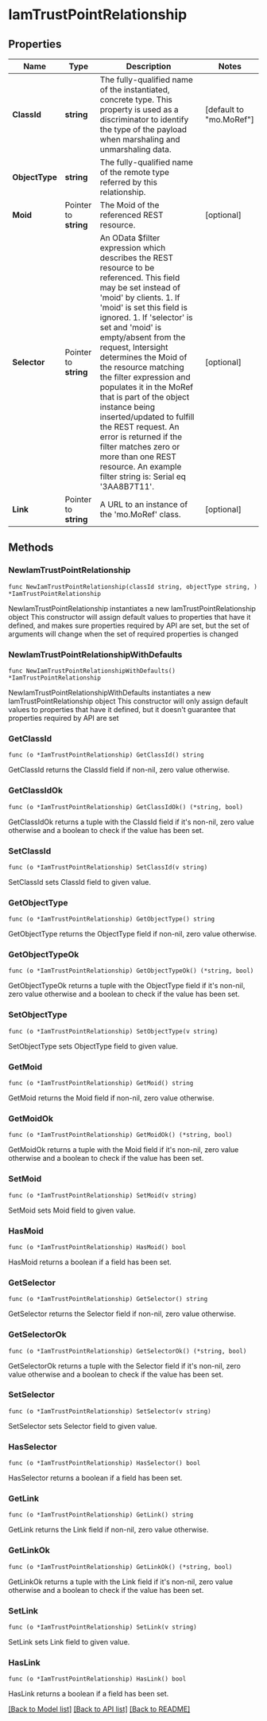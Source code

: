 # IamTrustPointRelationship

## Properties

Name | Type | Description | Notes
------------ | ------------- | ------------- | -------------
**ClassId** | **string** | The fully-qualified name of the instantiated, concrete type. This property is used as a discriminator to identify the type of the payload when marshaling and unmarshaling data. | [default to "mo.MoRef"]
**ObjectType** | **string** | The fully-qualified name of the remote type referred by this relationship. | 
**Moid** | Pointer to **string** | The Moid of the referenced REST resource. | [optional] 
**Selector** | Pointer to **string** | An OData $filter expression which describes the REST resource to be referenced. This field may be set instead of &#39;moid&#39; by clients. 1. If &#39;moid&#39; is set this field is ignored. 1. If &#39;selector&#39; is set and &#39;moid&#39; is empty/absent from the request, Intersight determines the Moid of the resource matching the filter expression and populates it in the MoRef that is part of the object instance being inserted/updated to fulfill the REST request. An error is returned if the filter matches zero or more than one REST resource. An example filter string is: Serial eq &#39;3AA8B7T11&#39;. | [optional] 
**Link** | Pointer to **string** | A URL to an instance of the &#39;mo.MoRef&#39; class. | [optional] 

## Methods

### NewIamTrustPointRelationship

`func NewIamTrustPointRelationship(classId string, objectType string, ) *IamTrustPointRelationship`

NewIamTrustPointRelationship instantiates a new IamTrustPointRelationship object
This constructor will assign default values to properties that have it defined,
and makes sure properties required by API are set, but the set of arguments
will change when the set of required properties is changed

### NewIamTrustPointRelationshipWithDefaults

`func NewIamTrustPointRelationshipWithDefaults() *IamTrustPointRelationship`

NewIamTrustPointRelationshipWithDefaults instantiates a new IamTrustPointRelationship object
This constructor will only assign default values to properties that have it defined,
but it doesn't guarantee that properties required by API are set

### GetClassId

`func (o *IamTrustPointRelationship) GetClassId() string`

GetClassId returns the ClassId field if non-nil, zero value otherwise.

### GetClassIdOk

`func (o *IamTrustPointRelationship) GetClassIdOk() (*string, bool)`

GetClassIdOk returns a tuple with the ClassId field if it's non-nil, zero value otherwise
and a boolean to check if the value has been set.

### SetClassId

`func (o *IamTrustPointRelationship) SetClassId(v string)`

SetClassId sets ClassId field to given value.


### GetObjectType

`func (o *IamTrustPointRelationship) GetObjectType() string`

GetObjectType returns the ObjectType field if non-nil, zero value otherwise.

### GetObjectTypeOk

`func (o *IamTrustPointRelationship) GetObjectTypeOk() (*string, bool)`

GetObjectTypeOk returns a tuple with the ObjectType field if it's non-nil, zero value otherwise
and a boolean to check if the value has been set.

### SetObjectType

`func (o *IamTrustPointRelationship) SetObjectType(v string)`

SetObjectType sets ObjectType field to given value.


### GetMoid

`func (o *IamTrustPointRelationship) GetMoid() string`

GetMoid returns the Moid field if non-nil, zero value otherwise.

### GetMoidOk

`func (o *IamTrustPointRelationship) GetMoidOk() (*string, bool)`

GetMoidOk returns a tuple with the Moid field if it's non-nil, zero value otherwise
and a boolean to check if the value has been set.

### SetMoid

`func (o *IamTrustPointRelationship) SetMoid(v string)`

SetMoid sets Moid field to given value.

### HasMoid

`func (o *IamTrustPointRelationship) HasMoid() bool`

HasMoid returns a boolean if a field has been set.

### GetSelector

`func (o *IamTrustPointRelationship) GetSelector() string`

GetSelector returns the Selector field if non-nil, zero value otherwise.

### GetSelectorOk

`func (o *IamTrustPointRelationship) GetSelectorOk() (*string, bool)`

GetSelectorOk returns a tuple with the Selector field if it's non-nil, zero value otherwise
and a boolean to check if the value has been set.

### SetSelector

`func (o *IamTrustPointRelationship) SetSelector(v string)`

SetSelector sets Selector field to given value.

### HasSelector

`func (o *IamTrustPointRelationship) HasSelector() bool`

HasSelector returns a boolean if a field has been set.

### GetLink

`func (o *IamTrustPointRelationship) GetLink() string`

GetLink returns the Link field if non-nil, zero value otherwise.

### GetLinkOk

`func (o *IamTrustPointRelationship) GetLinkOk() (*string, bool)`

GetLinkOk returns a tuple with the Link field if it's non-nil, zero value otherwise
and a boolean to check if the value has been set.

### SetLink

`func (o *IamTrustPointRelationship) SetLink(v string)`

SetLink sets Link field to given value.

### HasLink

`func (o *IamTrustPointRelationship) HasLink() bool`

HasLink returns a boolean if a field has been set.


[[Back to Model list]](../README.md#documentation-for-models) [[Back to API list]](../README.md#documentation-for-api-endpoints) [[Back to README]](../README.md)


